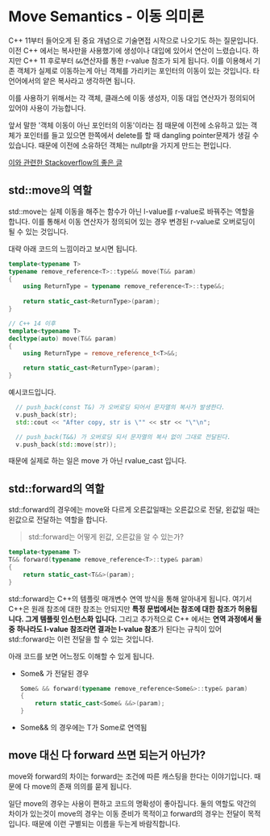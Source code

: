 # Move Semantics - 이동 의미론


C++ 11부터 들어오게 된 중요 개념으로 기술면접 시작으로 나오기도 하는 질문입니다. 이전 C++ 에서는 복사만을 사용했기에 생성이나 대입에 있어서 연산이 느렸습니다. 하지만 C++ 11 후로부터 `&&`연산자를 통한 r-value 참조가 되게 됩니다. 이를 이용해서 기존 객체가 실제로 이동하는게 아닌 객체를 가리키는 포인터의 이동이 있는 것입니다. 타 언어에서의 얕은 복사라고 생각하면 됩니다.

이를 사용하기 위해서는 각 객체, 클래스에 이동 생성자, 이동 대입 연산자가 정의되어 있어야 사용이 가능합니다.

앞서 말한 '객체 이동이 아닌 포인터의 이동'이라는 점 때문에 이전에 소유하고 있는 객체가 포인터를 들고 있으면 한쪽에서 delete를 할 때 dangling pointer문제가 생길 수 있습니다. 때문에 이전에 소유하던 객체는 nullptr을 가지게 만드는 편입니다.



[이와 관련한 Stackoverflow의 좋은 글](https://stackoverflow.com/questions/3106110/what-is-move-semantics)



## std::move의 역할

std::move는 실제 이동을 해주는 함수가 아닌 l-value를 r-value로 바꿔주는 역할을 합니다. 이를 통해서 이동 연산자가 정의되어 있는 경우 변경된 r-value로 오버로딩이 될 수 있는 것입니다.	

대략 아래 코드의 느낌이라고 보시면 됩니다.

```c++
template<typename T>
typename remove_reference<T>::type&& move(T&& param)
{
	using ReturnType = typename remove_reference<T>::type&&;
	
	return static_cast<ReturnType>(param);
}

// C++ 14 이후
template<typename T>
decltype(auto) move(T&& param)
{
	using ReturnType = remove_reference_t<T>&&;

	return static_cast<ReturnType>(param);
}
```
예시코드입니다.
```c++
  // push_back(const T&) 가 오버로딩 되어서 문자열의 복사가 발생한다.
  v.push_back(str);
  std::cout << "After copy, str is \"" << str << "\"\n";

  // push_back(T&&) 가 오버로딩 되서 문자열의 복사 없이 그대로 전달된다.
  v.push_back(std::move(str));
```

때문에 실제로 하는 일은 move 가 아닌 rvalue_cast 입니다.



## std::forward의 역할

std::forward의 경우에는 move와 다르게 오른값일때는 오른값으로 전달, 왼값일 때는 왼값으로 전달하는 역할을 합니다.



> std::forward는 어떻게 왼값, 오른값을 알 수 있는가?

```c++
template<typename T>
T&& forward(typename remove_reference<T>::type& param)
{
	return static_cast<T&&>(param);
}
```

std::forward는 C++의 템플릿 매개변수 연역 방식을 통해 알아내게 됩니다. 여기서 C++은 원래 참조에 대한 참조는 안되지만 **특정 문법에서는 참조에 대한 참조가 허용됩니다. 그게 템플릿 인스턴스화 입니다.** 그리고 추가적으로 C++ 에서는 **연역 과정에서 둘 중 하나라도 l-value 참조라면 결과는 l-value 참조**가 된다는 규칙이 있어 std::forward는 이런 전달을 할 수 있는 것입니다.



아래 코드를 보면 어느정도 이해할 수 있게 됩니다.

- Some& 가 전달된 경우

    ```C++
    Some& && forward(typename remove_reference<Some&>::type& param)
    {	
        return static_cast<Some& &&>(param);
    }
    ```

- Some&& 의 경우에는 T가 Some로 연역됨



## move 대신 다 forward 쓰면 되는거 아닌가?

move와 forward의 차이는 forward는 조건에 따른 캐스팅을 한다는 이야기입니다. 때문에 다 move의 존재 의의를 묻게 됩니다.

일단 move의 경우는 사용이 편하고 코드의 명확성이 좋아집니다. 둘의 역할도 약간의 차이가 있는것이 move의 경우는 이동 준비가 목적이고 forward의 경우는 전달이 목적입니다. 때문에 이런 구별되는 이름을 두는게 바람직합니다.
